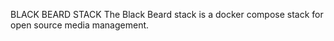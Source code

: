 BLACK BEARD STACK
The Black Beard stack is a docker compose stack for open source media management.
